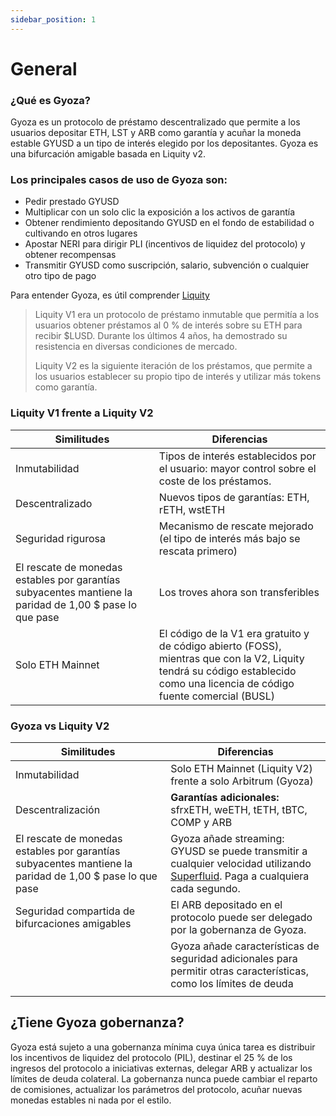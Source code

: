 ```yaml
---
sidebar_position: 1
---
```



# General

### ¿Qué es Gyoza?
Gyoza es un protocolo de préstamo descentralizado que permite a los usuarios depositar ETH, LST y ARB como garantía y acuñar la moneda estable GYUSD a un tipo de interés elegido por los depositantes. Gyoza es una bifurcación amigable basada en Liquity v2.

### Los principales casos de uso de Gyoza son:

- Pedir prestado GYUSD
- Multiplicar con un solo clic la exposición a los activos de garantía
- Obtener rendimiento depositando GYUSD en el fondo de estabilidad o cultivando en otros lugares
- Apostar NERI para dirigir PLI (incentivos de liquidez del protocolo) y obtener recompensas
- Transmitir GYUSD como suscripción, salario, subvención o cualquier otro tipo de pago

Para entender Gyoza, es útil comprender [Liquity](https://www.liquity.org)

> Liquity V1 era un protocolo de préstamo inmutable que permitía a los usuarios obtener préstamos al 0 % de interés sobre su ETH para recibir $LUSD. Durante los últimos 4 años, ha demostrado su resistencia en diversas condiciones de mercado. 
> 
> Liquity V2 es la siguiente iteración de los préstamos, que permite a los usuarios establecer su propio tipo de interés y utilizar más tokens como garantía.


### Liquity V1 frente a Liquity V2
| Similitudes | Diferencias  |
|--|--|
|Inmutabilidad  |  Tipos de interés establecidos por el usuario: mayor control sobre el coste de los préstamos. |
|Descentralizado| Nuevos tipos de garantías: ETH, rETH, wstETH|
|Seguridad rigurosa|Mecanismo de rescate mejorado (el tipo de interés más bajo se rescata primero)|
|El rescate de monedas estables por garantías subyacentes mantiene la paridad de 1,00 $ pase lo que pase| Los troves ahora son transferibles|
|Solo ETH Mainnet|El código de la V1 era gratuito y de código abierto (FOSS), mientras que con la V2, Liquity tendrá su código establecido como una licencia de código fuente comercial (BUSL)|

### Gyoza vs Liquity V2
| Similitudes | Diferencias  |
|--|--|
| Inmutabilidad|Solo ETH Mainnet (Liquity V2) frente a solo Arbitrum (Gyoza) |
|Descentralización| **Garantías adicionales:** sfrxETH, weETH, tETH, tBTC, COMP y ARB|
|El rescate de monedas estables por garantías subyacentes mantiene la paridad de 1,00 $ pase lo que pase| Gyoza añade streaming: GYUSD se puede transmitir a cualquier velocidad utilizando  [Superfluid](https://www.superfluid.finance/). Paga a cualquiera cada segundo.|
|Seguridad compartida de bifurcaciones amigables |El ARB depositado en el protocolo puede ser delegado por la gobernanza de Gyoza.|
||Gyoza añade características de seguridad adicionales para permitir otras características, como los límites de deuda|
|||\

## ¿Tiene Gyoza gobernanza?
Gyoza está sujeto a una gobernanza mínima cuya única tarea es distribuir los incentivos de liquidez del protocolo (PIL), destinar el 25 % de los ingresos del protocolo a iniciativas externas, delegar ARB y actualizar los límites de deuda colateral. La gobernanza nunca puede cambiar el reparto de comisiones, actualizar los parámetros del protocolo, acuñar nuevas monedas estables ni nada por el estilo.